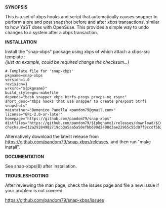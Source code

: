 **SYNOPSIS**

This is a set of xbps hooks and script that automatically causes snapper to
perform a pre and post snapshot before and after xbps transactions, similar to
how YaST does with OpenSuse. This provides a simple way to undo changes to a
system after a xbps transaction.

**INSTALLATION**

Install the "snap-xbps" package using xbps of which attach a xbps-src template :  
*(just an example, could be required change the checksum...)*

```
# Template file for 'snap-xbps'
pkgname=snap-xbps
version=1.0
revision=1
wrksrc="${pkgname}"
build_style=gnu-makefile
depends="bash snapper xbps btrfs-progs procps-ng rsync"
short_desc="Xbps hooks that use snapper to create pre/post btrfs snapshots"
maintainer="Domenico Panella <pandom79@gmail.com>"
license="GPL-2.0-or-later"
homepage="https://github.com/pandom79/snap-xbps"
distfiles="https://github.com/pandom79/${pkgname}/releases/download/${version}/${pkgname}-${version}.tar.gz"
checksum=d12a29284982719cb3a5aa5a50efbb690d2400d3ae22965c55d07f9ccdf5b29a

```

Alternatively download the latest release from
https://github.com/pandom79/snap-xbps/releases, and then
run "make install".

**DOCUMENTATION**

See snap-xbps(8) after installation.

**TROUBLESHOOTING**

After reviewing the man page, check the issues page and file a new issue if your
problem is not covered:

https://github.com/pandom79/snap-xbps/issues
